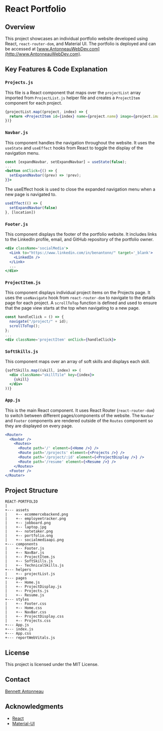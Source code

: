 # React Portfolio

## Overview

This project showcases an individual portfolio website developed using React, `react-router-dom`, and Material UI. The portfolio is deployed and can be accessed at [www.AntonneauWebDev.com](http://www.AntonneauWebDev.com).

## Key Features & Code Explanation

### `Projects.js`
This file is a React component that maps over the `projectList` array imported from `ProjectList.js` helper file and creates a `ProjectItem` component for each project.

```jsx
{projectList.map((project, index) => {
  return <ProjectItem id={index} name={project.name} image={project.image} />
})}
```

### `Navbar.js`
This component handles the navigation throughout the website. It uses the `useState` and `useEffect` hooks from React to toggle the display of the navigation menu.

```jsx
const [expandNavbar, setExpandNavbar] = useState(false);
...
<button onClick={() => {
  setExpandNavbar((prev) => !prev);
}}>
```

The useEffect hook is used to close the expanded navigation menu when a new page is navigated to.

```jsx
useEffect(() => {
  setExpandNavbar(false)
}, [location])
```

### `Footer.js`
This component displays the footer of the portfolio website. It includes links to the LinkedIn profile, email, and GitHub repository of the portfolio owner.

```jsx
<div className='socialMedia'>
  <Link to="https://www.linkedin.com/in/benantonn/" target='_blank'>
    <LinkedIn />
  </Link>
  ...
</div>
```

### `ProjectItem.js`
This component displays individual project items on the Projects page. It uses the `useNavigate` hook from `react-router-dom` to navigate to the details page for each project. A `scrollToTop` function is defined and used to ensure that the page view starts at the top when navigating to a new page.

```jsx
const handleClick = () => {
  navigate("/project/" + id);
  scrollToTop();
};
...
<div className='projectItem' onClick={handleClick}>
```

### `SoftSkills.js`
This component maps over an array of soft skills and displays each skill.

```jsx
{softSkills.map((skill, index) => (
  <div className="skillTile" key={index}>
    {skill}
  </div>
))}
```

### `App.js`
This is the main React component. It uses React Router (`react-router-dom`) to switch between different pages/components of the website. The `Navbar` and `Footer` components are rendered outside of the `Routes` component so they are displayed on every page.

```jsx
<Router>
  <Navbar />
    <Routes>
      <Route path='/' element={<Home />} />
      <Route path='/projects' element={<Projects />} />
      <Route path='/project/:id' element={<ProjectDisplay />} />
      <Route path='/resume' element={<Resume />} />
    </Routes>
  <Footer />
</Router>
```

## Project Structure
```
REACT-PORTFOLIO
|
+--- assets
|    +-- ecommercebackend.png
|    +-- employeetracker.png
|    +-- jobboard.png
|    +-- laptop.jpg
|    +-- notetaker.png
|    +-- portfolio.ong
|    +-- socialmediaapi.png
+--- components
|    +-- Footer.js
|    +-- NavBar.js
|    +-- ProjectItem.js
|    +-- SoftSkills.js
|    +-- TechnicalSkills.js
+--- helpers
|    +-- projectList.js
+--- pages
|    +-- Home.js
|    +-- ProjectDisplay.js
|    +-- Projects.js
|    +-- Resume.js
+--- styles
|    +-- Footer.css
|    +-- Home.css
|    +-- NavBar.css
|    +-- ProjectDisplay.css
|    +-- Projects.css
+--- App.js
+--- index.js
+--- App.css
+--- reportWebVitals.js
```

## License
This project is licensed under the MIT License.

## Contact
[Bennett Antonneau](mailto:benantonn@gmail.com)

## Acknowledgments
- [React](https://reactjs.org/)
- [Material-UI](https://material-ui.com/)

